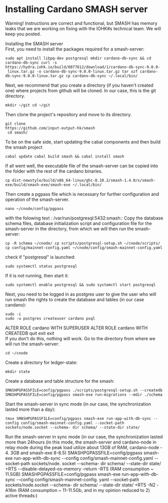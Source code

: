 # Installing Cardano SMASH server

Warning! Instructions are correct and functional, but SMASH has memory leaks that we are working on fixing with the IOHK\#s technical team. We will keep you posted.

Installing the SMASH server   
First, you need to install the packages required for a smash-server:

```text
sudo apt install libpq-dev postgresql mkdir cardano-db-sync && cd cardano-db-sync curl -s 
https://hydra.iohk.io/build/6077812/download/1/cardano-db-sync-9.0.0-
 linux.tar.gz -o cardano-db-sync-9.0.0-linux.tar.gz tar xzf cardano-db-sync-9.0.0-linux.tar.gz cp cardano-db-sync ~/.local/bin/ 
```

Next, we recommend that you create a directory \(if you haven't created one\) where projects from github will be cloned. In our case, this is the git directory.

```text
mkdir ~/git cd ~/git
```

Then clone the project's repository and move to its directory.

```text
git clone 
https://github.com/input-output-hk/smash
 cd smash/ 
```

To be on the safe side, start updating the cabal components and then build the smash project

```text
cabal update cabal build smash && cabal install smash
```

If all went well, the executable file of the smash-server can be copied into the folder with the rest of the cardano binaries.

```text
cp dist-newstyle/build/x86_64-linux/ghc-8.10.2/smash-1.4.0/x/smash- exe/build/smash-exe/smash-exe ~/.local/bin/
```

Then create a pgpass file which is necessary for further configuration and operation of the smash-server. 

```text
nano ~/cnode/config/pgpass
```

 with the folowing text : /var/run/postgresql:5432:smash:_:_ Copy the database schema files, database initialization script and configuration file for the smash-server in the directory, from which we will then  run the smash-server:

```text
cp -R schema ~/cnode/ cp scripts/postgresql-setup.sh ~/cnode/scripts/ cp config/mainnet-config.yaml ~/cnode/config/smash-mainnet-config.yaml 
```

check if "postgresql" is launched: 

```text
sudo systemctl status postgresql
```

 If it is not running, then start it: 

```text
sudo systemctl enable postgresql && sudo systemctl start postgresql
```

 Next, you need to be logged in as postgres user to give the user who will run smash the rights to create the database and tables \(in our case candano\):

```text
sudo -i
sudo -u postgres createuser cardano psql
```

 ALTER ROLE cardano WITH SUPERUSER ALTER ROLE cardano WITH CREATEDB quit exit exit   
If you don't do this, nothing will work. Go to the directory from where we will run the smash-server:

```text
cd ~/cnode
```

 Create a directory for ledger-state:

```text
mkdir state
```

 Create a database and table structure for the smash:

```text
SMASHPGPASSFILE=config/pgpass ./scripts/postgresql-setup.sh --createdb SMASHPGPASSFILE=config/pgpass smash-exe run-migrations --mdir ./schema
```

 Start the smash-server in sync mode \(in our case, the synchronization lasted more than a day\):

```text
tmux SMASHPGPASSFILE=config/pgpass smash-exe run-app-with-db-sync --config config/smash-mainnet-config.yaml --socket-path sockets/node.socket --schema- dir schema/ --state-dir state/
```

 Run the smash-server in sync mode \(in our case, the synchronization lasted more than 24hours  \(in this mode, the smash-server and cardano-node in relay mode during the peak load utilize about 13GB of RAM, cardano-node - 4. 3GB and smash-exe 8-8.5\) SMASHPGPASSFILE=config/pgpass smash-exe run-app-with-db-sync --config config/smash-mainnet-config.yaml --socket-path sockets/node. socket --schema- dir schema/ --state-dir state/ +RTS --disable-delayed-os-memory -return -RTS \(RAM consumption ~ 11.5GB\) SMASHPGPASSFILE=config/pgpass smash-exe run-app-with-db-sync --config config/smash-mainnet-config. yaml --socket-path sockets/node.socket --schema- dir schema/ --state-dir state/ +RTS -N2 -A16m \(RAM consumption ~ 11-11.5Gb, and in my opinion reduced to 2\) active threads:\)



